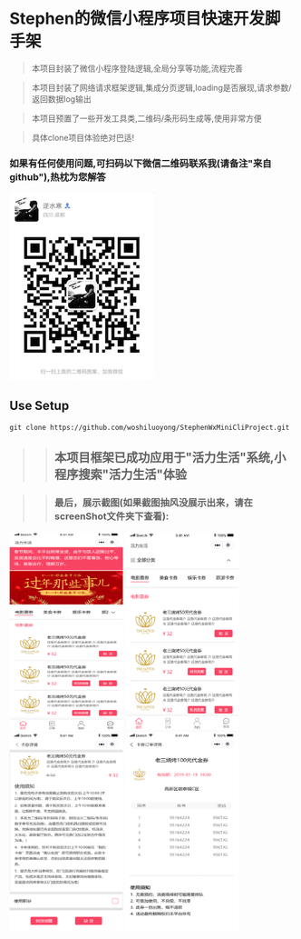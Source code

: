 # Stephen的微信小程序项目快速开发脚手架

> 本项目封装了微信小程序登陆逻辑,全局分享等功能,流程完善

> 本项目封装了网络请求框架逻辑,集成分页逻辑,loading是否展现,请求参数/返回数据log输出

> 本项目预置了一些开发工具类,二维码/条形码生成等,使用非常方便

> 具体clone项目体验绝对巴适!

### 如果有任何使用问题,可扫码以下微信二维码联系我(请备注"来自github"),热枕为您解答
![作者二维码](https://github.com/woshiluoyong/StephenWxMiniCliProject/blob/master/screenShot/my_wx_code.jpg)

## Use Setup

``` shell
git clone https://github.com/woshiluoyong/StephenWxMiniCliProject.git
```

>> ## 本项目框架已成功应用于"活力生活"系统,小程序搜索"活力生活"体验

>> ### 最后，展示截图(如果截图抽风没展示出来，请在screenShot文件夹下查看):
<p>
	<img src="https://github.com/woshiluoyong/StephenWxMiniCliProject/blob/master/screenShot/1.png" alt="活力生活截图"  width="200" height="350">
    <img src="https://github.com/woshiluoyong/StephenWxMiniCliProject/blob/master/screenShot/2.png" alt="活力生活截图"  width="200" height="350">
    <img src="https://github.com/woshiluoyong/StephenWxMiniCliProject/blob/master/screenShot/3.png" alt="活力生活截图"  width="200" height="350">
    <img src="https://github.com/woshiluoyong/StephenWxMiniCliProject/blob/master/screenShot/4.png" alt="活力生活截图"  width="200" height="350">
</p>
